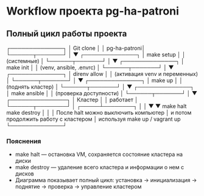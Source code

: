# Workflow проекта pg-ha-patroni

## Полный цикл работы проекта


┌──────────────┐
│ Git clone    │
│ pg-ha-patroni│
└──────┬───────┘
       │
       ▼
┌──────────────┐
│ make setup   │
│ (системные)  │
└──────┬───────┘
       │
       ▼
┌──────────────┐
│ make init    │
│ (venv, ansible, .envrc) │
└──────┬───────┘
       │
       ▼
┌──────────────┐
│ direnv allow │
│ (активация venv и переменных) │
└──────┬───────┘
       │
       ▼
┌──────────────┐
│ make up      │
│ (поднять кластер) │
└──────┬───────┘
       │
       ▼
┌──────────────┐
│ make ansible │
│ (проверка доступности) │
└──────┬───────┘
       │
       ▼
┌───────────────┐
│ Кластер       │
│ работает      │
└──────┬────────┘
       │
 ┌─────┴────────┐
 │              │
 ▼              ▼
make halt     make destroy
│              │
│ После halt можно выключить компьютер
│ и потом продолжить работу с кластером
│ используя make up / vagrant up
└──────────────┘

### Пояснения

- make halt — остановка VM, сохраняется состояние кластера на диски
- make destroy — удаление всего кластера и информации о нем с дисков
- Диаграмма показывает полный цикл: установка → инициализация → поднятие → проверка → управление кластером
